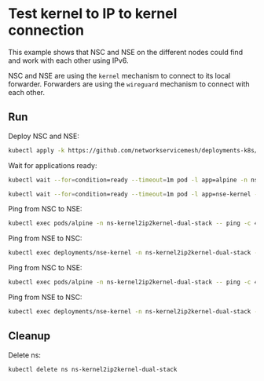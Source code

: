 # Test kernel to IP to kernel connection

This example shows that NSC and NSE on the different nodes could find and work with each other using IPv6.

NSC and NSE are using the `kernel` mechanism to connect to its local forwarder.
Forwarders are using the `wireguard` mechanism to connect with each other.

## Run

Deploy NSC and NSE:
```bash
kubectl apply -k https://github.com/networkservicemesh/deployments-k8s/examples/features/dual-stack/Kernel2IP2Kernel_dual_stack?ref=81f40c2b63232b52697aa216ac23dc7fa61d9099
```

Wait for applications ready:
```bash
kubectl wait --for=condition=ready --timeout=1m pod -l app=alpine -n ns-kernel2ip2kernel-dual-stack
```
```bash
kubectl wait --for=condition=ready --timeout=1m pod -l app=nse-kernel -n ns-kernel2ip2kernel-dual-stack
```

Ping from NSC to NSE:
```bash
kubectl exec pods/alpine -n ns-kernel2ip2kernel-dual-stack -- ping -c 4 2001:db8::
```

Ping from NSE to NSC:
```bash
kubectl exec deployments/nse-kernel -n ns-kernel2ip2kernel-dual-stack -- ping -c 4 2001:db8::1
```

Ping from NSC to NSE:
```bash
kubectl exec pods/alpine -n ns-kernel2ip2kernel-dual-stack -- ping -c 4 172.16.1.100
```

Ping from NSE to NSC:
```bash
kubectl exec deployments/nse-kernel -n ns-kernel2ip2kernel-dual-stack -- ping -c 4 172.16.1.101
```
## Cleanup

Delete ns:
```bash
kubectl delete ns ns-kernel2ip2kernel-dual-stack
```
